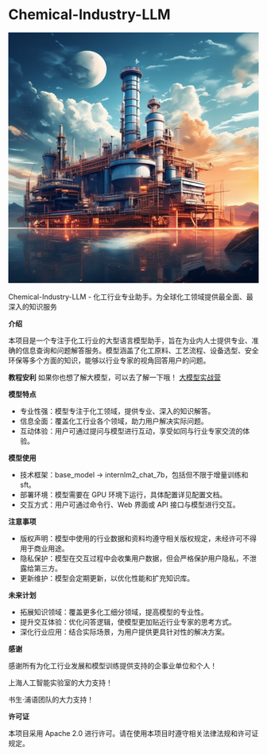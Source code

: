 # Chemical-Industry-LLM

![logo](./image/logo.png)

Chemical-Industry-LLM - 化工行业专业助手。为全球化工领域提供最全面、最深入的知识服务

**介绍**

本项目是一个专注于化工行业的大型语言模型助手，旨在为业内人士提供专业、准确的信息查询和问题解答服务。模型涵盖了化工原料、工艺流程、设备选型、安全环保等多个方面的知识，能够以行业专家的视角回答用户的问题。

**教程安利**
如果你也想了解大模型，可以去了解一下哦！
[大模型实战营](https://github.com/InternLM/Tutorial)

**模型特点**

- 专业性强：模型专注于化工领域，提供专业、深入的知识解答。
- 信息全面：覆盖化工行业各个领域，助力用户解决实际问题。
- 互动体验：用户可通过提问与模型进行互动，享受如同与行业专家交流的体验。

**模型使用**

- 技术框架：base_model -> internlm2_chat_7b，包括但不限于增量训练和 sft。
- 部署环境：模型需要在 GPU 环境下运行，具体配置详见配置文档。
- 交互方式：用户可通过命令行、Web 界面或 API 接口与模型进行交互。

**注意事项**

- 版权声明：模型中使用的行业数据和资料均遵守相关版权规定，未经许可不得用于商业用途。
- 隐私保护：模型在交互过程中会收集用户数据，但会严格保护用户隐私，不泄露给第三方。
- 更新维护：模型会定期更新，以优化性能和扩充知识库。

**未来计划**

- 拓展知识领域：覆盖更多化工细分领域，提高模型的专业性。
- 提升交互体验：优化问答逻辑，使模型更加贴近行业专家的思考方式。
- 深化行业应用：结合实际场景，为用户提供更具针对性的解决方案。

**感谢**

感谢所有为化工行业发展和模型训练提供支持的企事业单位和个人！

上海人工智能实验室的大力支持！

书生·浦语团队的大力支持！

**许可证**

本项目采用 Apache 2.0 进行许可。请在使用本项目时遵守相关法律法规和许可证规定。
